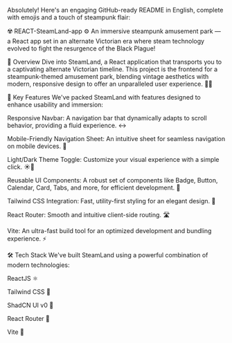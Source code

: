 Absolutely! Here's an engaging GitHub-ready README in English, complete with emojis and a touch of steampunk flair:

☢️ REACT-SteamLand-app ⚙️
An immersive steampunk amusement park — a React app set in an alternate Victorian era where steam technology evolved to fight the resurgence of the Black Plague!

🧐 Overview
Dive into SteamLand, a React application that transports you to a captivating alternate Victorian timeline. This project is the frontend for a steampunk-themed amusement park, blending vintage aesthetics with modern, responsive design to offer an unparalleled user experience. 🎩✨

🚀 Key Features
We've packed SteamLand with features designed to enhance usability and immersion:

Responsive Navbar: A navigation bar that dynamically adapts to scroll behavior, providing a fluid experience. ↔️

Mobile-Friendly Navigation Sheet: An intuitive sheet for seamless navigation on mobile devices. 📱

Light/Dark Theme Toggle: Customize your visual experience with a simple click. ☀️🌙

Reusable UI Components: A robust set of components like Badge, Button, Calendar, Card, Tabs, and more, for efficient development. 🧩

Tailwind CSS Integration: Fast, utility-first styling for an elegant design. 🎨

React Router: Smooth and intuitive client-side routing. 🛣️

Vite: An ultra-fast build tool for an optimized development and bundling experience. ⚡

🛠️ Tech Stack
We've built SteamLand using a powerful combination of modern technologies:

ReactJS ⚛️

Tailwind CSS 💨

ShadCN UI v0 💅

React Router 🔗

Vite 🚀
